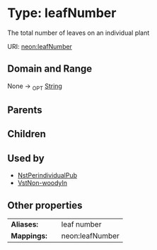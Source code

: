 
# Type: leafNumber


The total number of leaves on an individual plant

URI: [neon:leafNumber](https://data.neonscience.org/leafNumber)


## Domain and Range

None ->  <sub>OPT</sub> [String](types/String.md)

## Parents


## Children


## Used by

 * [NstPerindividualPub](NstPerindividualPub.md)
 * [VstNon-woodyIn](VstNon-woodyIn.md)

## Other properties

|  |  |  |
| --- | --- | --- |
| **Aliases:** | | leaf number |
| **Mappings:** | | neon:leafNumber |

